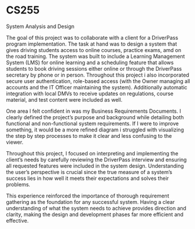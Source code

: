 # CS255
System Analysis and Design

The goal of this project was to collaborate with a client for a DriverPass program implementation. The task at hand was to design a system that gives driving students access to online courses, practice exams, amd on the road training. 
The system was built to include a Learning Management System (LMS) for online learning and a scheduling feature that allows students to book driving sessions either online or through the DriverPass secretary by phone or in person. 
Throughout this project i also incorporated secure user authentication, role-based access (with the Owner managing all accounts and the IT Officer maintaining the system). 
Additionally automatic integration with local DMVs to receive updates on regulations, course material, and test content were included as well.

One area I felt confident in was my Business Requirements Documents.
I clearly defined the project’s purpose and background while detailing both functional and non-functional system requirements.
If I were to improve something, it would be a more refined diagram i struggled with visualizing the step by step processes to make it clear and less confusing to the viewer.

Throughout this project, I focused on interpreting and implementing the client’s needs by carefully reviewing the DriverPass interview and ensuring all requested features were included in the system design.
Understanding the user’s perspective is crucial since the true measure of a system’s success lies in how well it meets their expectations and solves their problems.

This experience reinforced the importance of thorough requirement gathering as the foundation for any successful system. 
Having a clear understanding of what the system needs to achieve provides direction and clarity, making the design and development phases far more efficient and effective.
